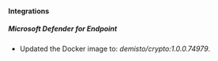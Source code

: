 
#### Integrations

##### Microsoft Defender for Endpoint

- Updated the Docker image to: *demisto/crypto:1.0.0.74979*.

